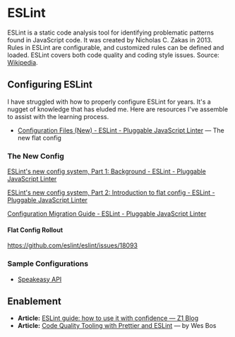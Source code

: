 # ESLint

ESLint is a static code analysis tool for identifying problematic patterns found in JavaScript code. It was created by Nicholas C. Zakas in 2013. Rules in ESLint are configurable, and customized rules can be defined and loaded. ESLint covers both code quality and coding style issues. Source: [Wikipedia](https://en.wikipedia.org/wiki/ESLint).

## Configuring ESLint

I have struggled with how to properly configure ESLint for years. It's a nugget of knowledge that has eluded me. Here are resources I've assemble to assist with the learning process.

* [Configuration Files (New) - ESLint - Pluggable JavaScript Linter](https://eslint.org/docs/latest/use/configure/configuration-files-new) — The new flat config

### The New Config

[ESLint's new config system, Part 1: Background - ESLint - Pluggable JavaScript Linter](https://eslint.org/blog/2022/08/new-config-system-part-1/)

[ESLint's new config system, Part 2: Introduction to flat config - ESLint - Pluggable JavaScript Linter](https://eslint.org/blog/2022/08/new-config-system-part-2/)

[Configuration Migration Guide - ESLint - Pluggable JavaScript Linter](https://eslint.org/docs/latest/use/configure/migration-guide)

#### Flat Config Rollout

https://github.com/eslint/eslint/issues/18093

### Sample Configurations

* [Speakeasy API](https://github.com/speakeasy-api/sdk-docs-demo/blob/926f72994abfb6bf9231abfbe730980486136f12/.eslintrc)

## Enablement

* **Article:** [ESLint guide: how to use it with confidence — Z1 Blog](https://z1.digital/blog/eslint-guide-how-to-use-it-with-confidence)
* **Article:** [Code Quality Tooling with Prettier and ESLint](https://wesbos.com/javascript/01-the-basics/code-quality-tooling-with-prettier-and-eslint) — by Wes Bos
